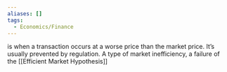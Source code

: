 ```yaml
---
aliases: []
tags:
  - Economics/Finance
---
```


is when a transaction occurs at a worse price than the market price. It’s usually prevented by regulation. A type of market inefficiency, a failure of the [[Efficient Market Hypothesis]]
